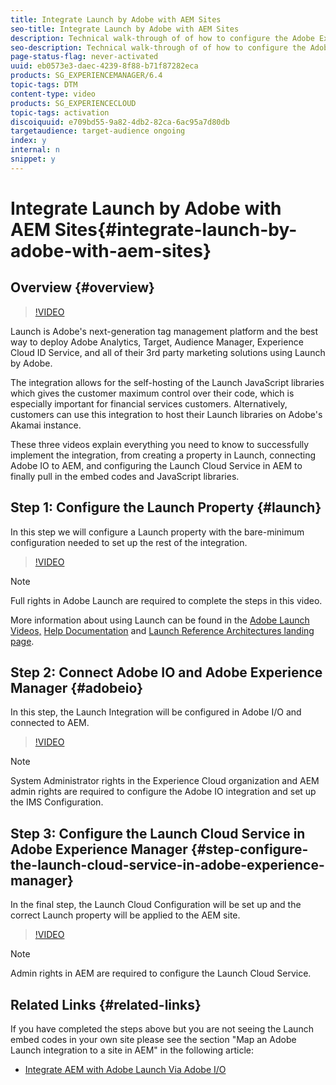 ```yaml
---
title: Integrate Launch by Adobe with AEM Sites
seo-title: Integrate Launch by Adobe with AEM Sites
description: Technical walk-through of of how to configure the Adobe Experience Manager (AEM) 6.4 integration with Launch by Adobe. This integration allows customer to pull the Launch "embed codes" and related JavaScript libraries into AEM Sites.
seo-description: Technical walk-through of of how to configure the Adobe Experience Manager (AEM) 6.4 integration with Launch by Adobe. This integration allows customer to pull the Launch "embed codes" and related JavaScript libraries into AEM Sites.
page-status-flag: never-activated
uuid: eb0573e3-daec-4239-8f88-b71f87282eca
products: SG_EXPERIENCEMANAGER/6.4
topic-tags: DTM
content-type: video
products: SG_EXPERIENCECLOUD
topic-tags: activation
discoiquuid: e709bd55-9a82-4db2-82ca-6ac95a7d80db
targetaudience: target-audience ongoing
index: y
internal: n
snippet: y
---
```


# Integrate Launch by Adobe with AEM Sites{#integrate-launch-by-adobe-with-aem-sites}

## Overview {#overview}

>[!VIDEO](//video.tv.adobe.com/v/21982/)

Launch is Adobe's next-generation tag management platform and the best way to deploy Adobe Analytics, Target, Audience Manager, Experience Cloud ID Service, and all of their 3rd party marketing solutions using Launch by Adobe.

The integration allows for the self-hosting of the Launch JavaScript libraries which gives the customer maximum control over their code, which is especially important for financial services customers. Alternatively, customers can use this integration to host their Launch libraries on Adobe's Akamai instance.

These three videos explain everything you need to know to successfully implement the integration, from creating a property in Launch, connecting Adobe IO to AEM, and configuring the Launch Cloud Service in AEM to finally pull in the embed codes and JavaScript libraries.

## Step 1: Configure the Launch Property {#launch}

In this step we will configure a Launch property with the bare-minimum configuration needed to set up the rest of the integration.

>[!VIDEO](//video.tv.adobe.com/v/21984/)

>[!NOTE]
>
>Full rights in Adobe Launch are required to complete the steps in this video.
>
>More information about using Launch can be found in the [Adobe Launch Videos,](https://marketing.adobe.com/resources/help/en_US/experience-cloud/launch/videos.html) [Help Documentation](https://marketing.adobe.com/resources/help/en_US/experience-cloud/launch/) and [Launch Reference Architectures landing page](https://helpx.adobe.com/experience-manager/kt/integration/using/launch-reference-architecture-guides.html).

## Step 2: Connect Adobe IO and Adobe Experience Manager {#adobeio}

In this step, the Launch Integration will be configured in Adobe I/O and connected to AEM.

>[!VIDEO](//video.tv.adobe.com/v/21983/)

>[!NOTE]
>
>System Administrator rights in the Experience Cloud organization and AEM admin rights are required to configure the Adobe IO integration and set up the IMS Configuration.

## Step 3: Configure the Launch Cloud Service in Adobe Experience Manager {#step-configure-the-launch-cloud-service-in-adobe-experience-manager}

In the final step, the Launch Cloud Configuration will be set up and the correct Launch property will be applied to the AEM site.

>[!VIDEO](//video.tv.adobe.com/v/21985/)

>[!NOTE]
>
>Admin rights in AEM are required to configure the Launch Cloud Service.

## Related Links {#related-links}

If you have completed the steps above but you are not seeing the Launch embed codes in your own site please see the section "Map an Adobe Launch integration to a site in AEM" in the following article:

* [Integrate AEM with Adobe Launch Via Adobe I/O](https://helpx.adobe.com/experience-manager/using/aem_launch_adobeio_integration.html)


